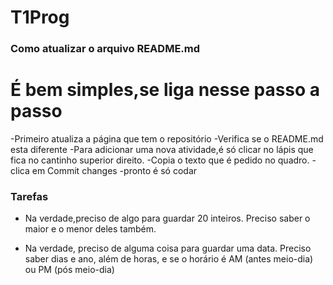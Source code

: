 # T1Prog
### Como atualizar o arquivo README.md
# É bem simples,se liga nesse passo a passo
-Primeiro atualiza a página que tem o repositório
-Verifica se o README.md esta diferente
-Para adicionar uma nova atividade,é só clicar no lápis que fica no cantinho superior direito.
-Copia o texto que é pedido no quadro.
-clica em Commit changes
-pronto é só codar
### Tarefas

- Na verdade,preciso de algo para guardar 20 inteiros. Preciso saber o maior e o menor deles também.

- Na verdade, preciso de alguma coisa para guardar uma data. Preciso saber dias e ano, além de horas, e se o horário é AM (antes meio-dia) ou PM (pós meio-dia)
